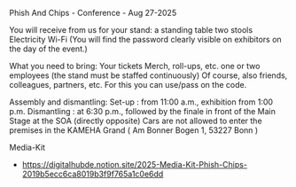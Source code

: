 Phish And Chips - Conference - Aug 27-2025

You will receive from us for your stand:
    a standing table
    two stools
    Electricity
    Wi-Fi (You will find the password clearly visible on exhibitors on the day of the event.)

What you need to bring:
    Your tickets
    Merch, roll-ups, etc.
    one or two employees (the stand must be staffed continuously)
    Of course, also friends, colleagues, partners, etc. For this you can use/pass on the code.

Assembly and dismantling:
    Set-up : from 11:00 a.m., exhibition from 1:00 p.m.
    Dismantling : at 6:30 p.m., followed by the finale in front of the Main Stage at the SOA (directly opposite)
    Cars are not allowed to enter the premises
    in the KAMEHA Grand ( Am Bonner Bogen 1, 53227 Bonn )

Media-Kit
- https://digitalhubde.notion.site/2025-Media-Kit-Phish-Chips-2019b5ecc6ca8019b3f9f765a1c0e6dd
